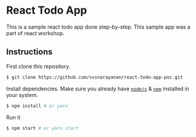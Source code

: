 # React Todo App

This is a sample react todo app done step-by-step. This sample app was a part of react workshop.

## Instructions

First clone this repository.
```bash
$ git clone https://github.com/svsnarayanan/react-todo-app-poc.git
```

Install dependencies. Make sure you already have [`nodejs`](https://nodejs.org/en/) & [`npm`](https://www.npmjs.com/) installed in your system.
```bash
$ npm install # or yarn
```

Run it
```bash
$ npm start # or yarn start
```
